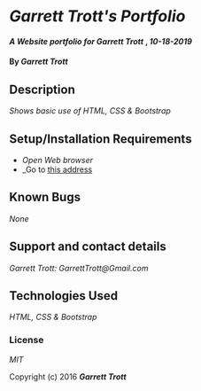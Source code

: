 # _Garrett Trott's Portfolio_

#### _A Website portfolio for Garrett Trott_ , _10-18-2019_

#### By _**Garrett Trott**_

## Description

_Shows basic use of HTML, CSS & Bootstrap_

## Setup/Installation Requirements

* _Open Web browser_
* _Go to [this address]()

## Known Bugs

_None_

## Support and contact details

_Garrett Trott: GarrettTrott@Gmail.com_

## Technologies Used

_HTML, CSS & Bootstrap_


### License

*MIT*

Copyright (c) 2016 **_Garrett Trott_**
